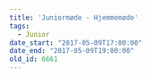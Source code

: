 ```yaml
---
title: 'Juniormøde - Hjemmemøde'
tags:
  - Junior
date_start: "2017-05-09T17:00:00"
date_end: "2017-05-09T19:00:00"
old_id: 6661
---
```

